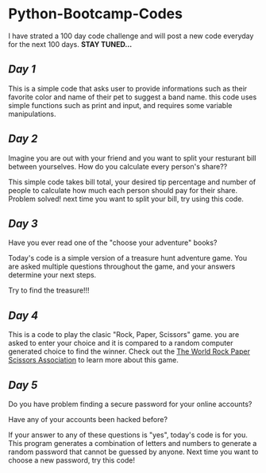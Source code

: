 # Python-Bootcamp-Codes
 I have strated a 100 day code challenge and will post a new code everyday for the next 100 days. 
**STAY TUNED...**

## *Day 1*
This is a simple code that asks user to provide informations such as their favorite color and name of their pet to suggest a band name. this code uses simple functions such as print and input, and requires some variable manipulations.

## *Day 2*
Imagine you are out with your friend and you want to split your resturant bill between yourselves. How do you calculate every person's share??

This simple code takes bill total, your desired tip percentage and number of people to calculate how much each person should pay for their share. 
Problem solved! next time you want to split your bill, try using this code.

## *Day 3*
Have you ever read one of the "choose your adventure" books?

Today's code is a simple version of a treasure hunt adventure game. You are asked multiple questions throughout the game, and your answers determine your next steps.

Try to find the treasure!!!

## *Day 4*
This is a code to play the clasic "Rock, Paper, Scissors" game. you are asked to enter your choice and it is compared to a random computer generated choice to find the winner. Check out the [The World Rock Paper Scissors Association](https://www.wrpsa.com/) to learn more about this game.

## *Day 5*
Do you have problem finding a secure password for your online accounts?

Have any of your accounts been hacked before?

If your answer to any of these questions is "yes", today's code is for you. This program generates a combination of letters and numbers to generate a random password that cannot be guessed by anyone. Next time you want to choose a new password, try this code!
